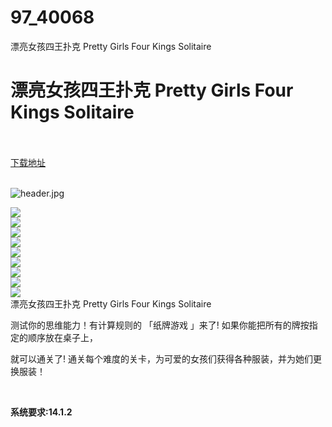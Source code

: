 # 97_40068
漂亮女孩四王扑克 Pretty Girls Four Kings Solitaire
# 漂亮女孩四王扑克 Pretty Girls Four Kings Solitaire
 <br/></br>
[下载地址](https://www.switch520.cc/article/40068 "下载地址")
<br/></br>

<p><img title="header.jpg" src="https://www.switch520.cc/muke_img/2022_08_18_3fb2d630f062a.jpg" alt="header.jpg"></p>
<p><img src="https://cdn.cloudflare.steamstatic.com/steam/apps/1910020/ss_f55a0b705cb271b5b4331b8672ca7e918e5a7b1d.600x338.jpg?t=1657609869"><br>
<img src="https://cdn.cloudflare.steamstatic.com/steam/apps/1910020/ss_9087d14de77c811519ce3aa24417da688599450b.600x338.jpg?t=1657609869"><br>
<img src="https://cdn.cloudflare.steamstatic.com/steam/apps/1910020/ss_ad5c47eb3b2976c4b1eb209f01412fabf60babaf.600x338.jpg?t=1657609869"><br>
<img src="https://cdn.cloudflare.steamstatic.com/steam/apps/1910020/ss_270fd18b4c2964550d6cefb58ce0aab8976fa662.600x338.jpg?t=1657609869"><br>
<img src="https://cdn.cloudflare.steamstatic.com/steam/apps/1910020/ss_08c3507e3375681138a35577ce2ee3dc565d7d5f.600x338.jpg?t=1657609869"><br>
<img src="https://cdn.cloudflare.steamstatic.com/steam/apps/1910020/ss_49ee3fe5e2ee736a9cf222f05dc93b042e2466b6.600x338.jpg?t=1657609869"><br>
<img src="https://cdn.cloudflare.steamstatic.com/steam/apps/1910020/ss_5443dd2c8f8be3f22f7d0eebfdbfb3a26bf88729.600x338.jpg?t=1657609869"><br>
<img src="https://cdn.cloudflare.steamstatic.com/steam/apps/1910020/ss_d2b13ce529dcbc93df51ee8991aa94256ab038af.600x338.jpg?t=1657609869"><br>
<img src="https://cdn.cloudflare.steamstatic.com/steam/apps/1910020/ss_6f705e6ab64a7156d1ae419ac3b12748bc00ca2b.600x338.jpg?t=1657609869"><br>
漂亮女孩四王扑克 Pretty Girls Four Kings Solitaire</p>
<p>测试你的思维能力！有计算规则的 「纸牌游戏 」来了! 如果你能把所有的牌按指定的顺序放在桌子上，</p>
<p>就可以通关了! 通关每个难度的关卡，为可爱的女孩们获得各种服装，并为她们更换服装！</p>
<p>&nbsp;</p>

<p><strong>系统要求:14.1.2</strong></p>


